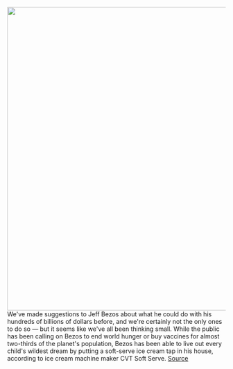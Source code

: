 <img src='https://cdn.vox-cdn.com/thumbor/O06md6eHeLUMfUVTGjbQtEeuTe8=/0x0:4800x3200/1200x800/filters:focal(1830x797:2598x1565)/cdn.vox-cdn.com/uploads/chorus_image/image/69755146/1195397540.0.jpg' width='700px' /><br/>
We've made suggestions to Jeff Bezos about what he could do with his hundreds of billions of dollars before, and we're certainly not the only ones to do so — but it seems like we've all been thinking small. While the public has been calling on Bezos to end world hunger or buy vaccines for almost two-thirds of the planet's population, Bezos has been able to live out every child's wildest dream by putting a soft-serve ice cream tap in his house, according to ice cream machine maker CVT Soft Serve.
<a href='https://www.theverge.com/2021/8/20/22634500/jeff-bezos-ice-cream-soft-serve-machine-home-cvteeny'> Source <a/>
